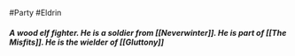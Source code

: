 #Party #Eldrin 

##### A wood elf fighter. He is a soldier from [[Neverwinter]]. He is part of [[The Misfits]]. He is the wielder of [[Gluttony]]